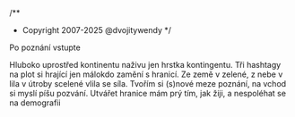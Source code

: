 /**
* Copyright 2007-2025 @dvojitywendy
*/

Po poznání vstupte

Hluboko uprostřed kontinentu
naživu jen hrstka kontingentu.
Tři hashtagy na plot si hrající
jen málokdo zamění s hranicí.
Ze země v zelené, z nebe v lila
v útroby scelené vlila se síla.
Tvořím si (s)nové meze poznání,
na vchod si myslí píšu pozvání.
Utvářet hranice
mám prý tím, jak žiji,
a nespoléhat se
na demografii

